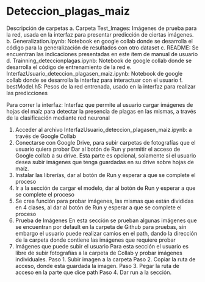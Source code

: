 # Deteccion_plagas_maiz
Descripción de carpetas
 a. Carpeta Test_Images: Imágenes de prueba para la red, usada en la interfaz para presentar predicción de ciertas imágenes.
 b. Generalization.ipynb: Notebook en google collab donde se desarrolla el código para la generalización de resultados con otro dataset
 c. README: Se encuentran las indicaciones presentadas en este ítem de manual de usuario
 d. Trainning_deteccionplagas.ipynb: Notebook de google collab donde se desarrolla el código de entrenamiento de la red
 e. InterfazUsuario_deteccion_plagasen_maiz.ipynb: Notebook de google collab donde se desarrolla la interfaz para interactuar con el usuario
 f. bestModel.h5: Pesos de la red entrenada, usado en la interfaz para realizar las predicciones

Para correr la interfaz:
Interfaz que permite al usuario cargar imágenes de hojas del maíz para detectar la presencia de plagas en las mismas, a través de la clasificación mediante red neuronal


1. Acceder al archivo InterfazUsuario_deteccion_plagasen_maiz.ipynb:  a través de Google Collab
2. Conectarse con Google Drive, para subir carpetas de fotografías que el usuario quiera probar
Dar al botón de Run y permitir el acceso de Google collab a su drive.
Esta parte es opcional, solamente si el usuario desea subir imágenes que tenga guardadas en su drive sobre hojas de maíz.
3. Instalar las librerías, dar al botón de Run y esperar a que se complete el proceso
4. Ir a la sección de cargar el modelo, dar al botón de Run y esperar a que se complete el proceso
5. Se crea función para probar imágenes, las mismas que están divididas en 4 clases, al dar al botón de Run y esperar a que se complete el proceso
6. Prueba de Imágenes
En esta sección se prueban algunas imágenes que se encuentran por default en la carpeta de Github para pruebas, sin embargo el usuario puede realizar camios en el path, dando la dirección de la carpeta donde contiene las imágenes que requiere probar
7. Imágenes que puede subir el usuario
Para esta sección el usuario es libre de subir fotografías a la carpeta de Collab y probar imágenes individuales.
 Paso 1. Subir imagen a la carpeta
 Paso 2. Copiar la ruta de acceso, donde esta guardada la imagen.
 Paso 3. Pegar la ruta de acceso en la parte que dice path
 Paso 4. Dar run a la sección. 

 	 


   

